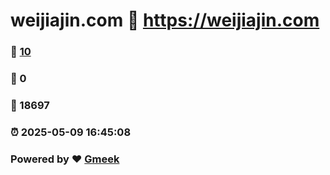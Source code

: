 # weijiajin.com :link: https://weijiajin.com 
### :page_facing_up: [10](https://weijiajin.com/tag.html) 
### :speech_balloon: 0 
### :hibiscus: 18697 
### :alarm_clock: 2025-05-09 16:45:08 
### Powered by :heart: [Gmeek](https://github.com/Meekdai/Gmeek)
